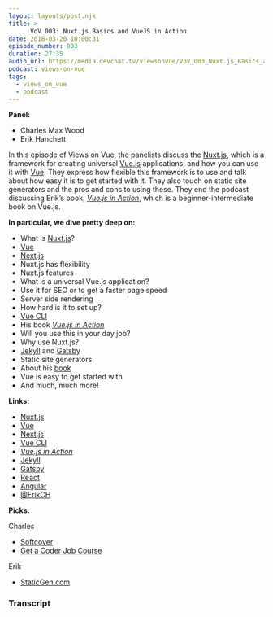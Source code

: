 ```yaml
---
layout: layouts/post.njk
title: >
      VoV 003: Nuxt.js Basics and VueJS in Action
date: 2018-03-20 10:00:31
episode_number: 003
duration: 27:35
audio_url: https://media.devchat.tv/viewsonvue/VoV_003_Nuxt.js_Basics_and_VueJS_in_Action.mp3
podcast: views-on-vue
tags: 
  - views_on_vue
  - podcast
---
```


 **Panel:**

- Charles Max Wood
- Erik Hanchett

In this episode of Views on Vue, the panelists discuss the [Nuxt.js](https://nuxtjs.org/), which is a framework for creating universal [Vue.js](https://vuejs.org/) applications, and how you can use it with [Vue](https://vuejs.org/). They express how flexible this framework is to use and talk about how easy it is to get started with it. They also touch on static site generators and the pros and cons to using these. They end the podcast discussing Erik’s book, [_Vue.js in Action_](https://www.manning.com/books/vue-js-in-action), which is a beginner-intermediate book on Vue.js.

**In particular, we dive pretty deep on:**

- What is [Nuxt.js](https://nuxtjs.org/)?
- [Vue](https://vuejs.org/)
- [Next.js](https://learnnextjs.com/)
- Nuxt.js has flexibility
- Nuxt.js features
- What is a universal Vue.js application?
- Use it for SEO or to get a faster page speed
- Server side rendering 
- How hard is it to set up?
- [Vue CLI](https://vuejs.org/v2/guide/installation.html#CLI)
- His book [_Vue.js in Action_](https://www.manning.com/books/vue-js-in-action)
- Will you use this in your day job?
- Why use Nuxt.js?
- [Jekyll](https://jekyllrb.com/) and [Gatsby](https://www.gatsbyjs.org/)
- Static site generators
- About his [book](https://www.manning.com/books/vue-js-in-action)
- Vue is easy to get started with
- And much, much more!

**Links:**

- [Nuxt.js](https://nuxtjs.org/)
- [Vue](https://vuejs.org/)
- [Next.js](https://learnnextjs.com/)
- [Vue CLI](https://vuejs.org/v2/guide/installation.html#CLI)
- [_Vue.js in Action_](https://www.manning.com/books/vue-js-in-action)
- [Jekyll](https://jekyllrb.com/)
- [Gatsby](https://www.gatsbyjs.org/)
- [React](https://reactjs.org/)
- [Angular](https://angular.io/)
- [@ErikCH](https://twitter.com/erikch?lang=en)

**Picks:**

Charles

- [Softcover](https://www.softcover.io/)
- [Get a Coder Job Course](https://devchat.tv/get-a-coder-job)

Erik

- [StaticGen.com](https://www.staticgen.com/)


### Transcript



